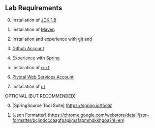 ## Lab Requirements

0. Installation of [JDK 1.8](http://www.oracle.com/technetwork/java/javase/downloads/jdk8-downloads-2133151.html)

0. Installation of [Maven](https://maven.apache.org/)

0. Installation and experience with [git](https://git-scm.com/) and 

0. [Github Account](https://github.com/)

0. Experience with [Spring](https://spring.io/)

0. Installation of [`curl`](http://curl.haxx.se/download.html)

0. [Pivotal Web Services Account](https://run.pivotal.io/) 

0. Installation of [`cf`](https://console.run.pivotal.io/tools)

OPTIONAL (BUT RECOMMENDED)

0. [SpringSource Tool Suite] (https://spring.io/tools)

0. [Json Formatter] (https://chrome.google.com/webstore/detail/json-formatter/bcjindcccaagfpapjjmafapmmgkkhgoa?hl=en)
